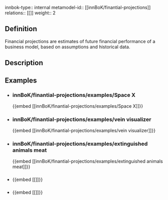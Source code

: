 
innbok-type:: internal
metamodel-id:: [[innBoK/finantial-projections]]
relations:: [[]]
weight:: 2

## Definition
Financial projections are estimates of future financial performance of a business model, based on assumptions and historical data.
## Description
## Examples
- ### innBoK/finantial-projections/examples/Space X
	{{embed [[innBoK/finantial-projections/examples/Space X]]}}
- ### innBoK/finantial-projections/examples/vein visualizer
	{{embed [[innBoK/finantial-projections/examples/vein visualizer]]}}
- ### innBoK/finantial-projections/examples/extinguished animals meat
	{{embed [[innBoK/finantial-projections/examples/extinguished animals meat]]}}
- ### 
	{{embed [[]]}}
- ### 
	{{embed [[]]}}


